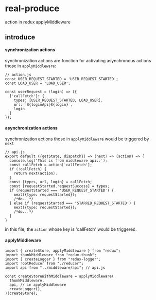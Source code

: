# real-produce
action in redux applyMiddleware

## introduce

#### synchronization actions 


synchronization actions are function for activating asynchronous actions those in ` applyMiddleware `:

```shell
// action.js
const USER_REQUEST_STARTED = 'USER_REQUEST_STARTED';
const LOAD_USER = 'LOAD_USER';

const userRequest = (login) => ({
  ['callFetch']: {
    types: [USER_REQUEST_STARTED, LOAD_USER],
    url: `${loginApi}${login}`,
    login
  }
});
```

#### asynchronization actions

synchronization actions those in ` applyMiddleware ` would be triggered by ` next ` 

```shell
// api.js
export default ({getState, dispatch}) => (next) => (action) => {
  console.log('This is from middleware api::');
  const callFetch = action['callFetch'];
  if (!callFetch) {
    return next(action);
  }
  const {types, url, login} = callFetch;
  const [requestStarted,requestSuccess] = types;
  if (requestStarted === 'USER_REQUEST_STARTED') {
    next({type: requestStarted});
    /*do...*/
  } else if (requestStarted === 'STARRED_REQUEST_STARTED') {
    next({type: requestStarted});
    /*do...*/
  }
}
```

in this file, the `action` whose key is 'callFetch' would be triggered.

#### applyMiddleware

```
import { createStore, applyMiddleware } from "redux";
import thunkMiddleware from "redux-thunk";
import { createLogger } from "redux-logger";
import rootReducer from "./reducer";
import api from "../middleware/api"; // api.js

const createStoreWithMiddleware = applyMiddleware(
  thunkMiddleware,
  api, // in applyMiddleware
  createLogger(),
)(createStore);
```
